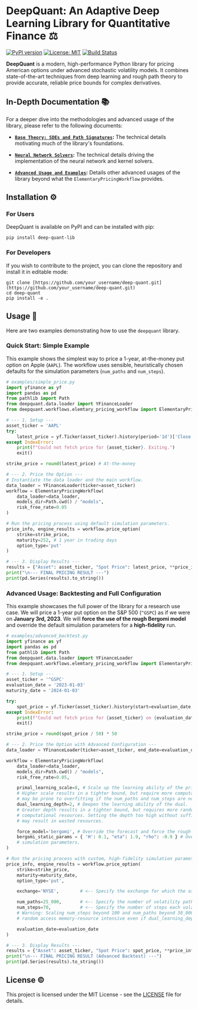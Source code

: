 # DeepQuant: An Adaptive Deep Learning Library for Quantitative Finance ⚖️

[![PyPI version](https://badge.fury.io/py/deep-quant-lib.svg)](https://badge.fury.io/py/deep-quant-lib)
[![License: MIT](https://img.shields.io/badge/License-MIT-yellow.svg)](https://opensource.org/licenses/MIT)
[![Build Status](https://img.shields.io/badge/build-passing-brightgreen)](https://github.com/example/deep-quant)

**DeepQuant** is a modern, high-performance Python library for pricing American options under advanced stochastic volatility models. It combines state-of-the-art techniques from deep learning and rough path theory to provide accurate, reliable price bounds for complex derivatives.

## In-Depth Documentation 📚

For a deeper dive into the methodologies and advanced usage of the library, please refer to the following documents:

* [**`Base Theory: SDEs and Path Signatures`**](./docs/BASE_THEORY.md)**:** The technical details motivating much of the library's foundations.

* [**`Neural Network Solvers`**](./docs/NN_THEORY.md)**:** The technical details driving the implementation of the neural network and kernel solvers.

* [**`Advanced Usage and Examples`**](https://www.google.com/search?q=ADVANCED_EXAMPLES.md)**:** Details other advanced usages of the library beyond what the `ElementaryPricingWorkflow` provides.

## Installation ⚙️

### For Users

DeepQuant is available on PyPI and can be installed with pip:

```
pip install deep-quant-lib

```

### For Developers

If you wish to contribute to the project, you can clone the repository and install it in editable mode:

```
git clone [https://github.com/your_username/deep-quant.git](https://github.com/your_username/deep-quant.git)
cd deep-quant
pip install -e .

```

## Usage 🚀

Here are two examples demonstrating how to use the `deepquant` library.

### Quick Start: Simple Example

This example shows the simplest way to price a 1-year, at-the-money put option on Apple (`AAPL`). The workflow uses sensible, heuristically chosen defaults for the simulation parameters (`num_paths` and `num_steps`).

```python
# examples/simple_price.py
import yfinance as yf
import pandas as pd
from pathlib import Path
from deepquant.data.loader import YFinanceLoader
from deepquant.workflows.elemtary_pricing_workflow import ElementaryPricingWorkflow

# --- 1. Setup ---
asset_ticker = 'AAPL'
try:
    latest_price = yf.Ticker(asset_ticker).history(period='1d')['Close'][0]
except IndexError:
    print(f"Could not fetch price for {asset_ticker}. Exiting.")
    exit()

strike_price = round(latest_price) # At-the-money

# --- 2. Price the Option ---
# Instantiate the data loader and the main workflow.
data_loader = YFinanceLoader(ticker=asset_ticker)
workflow = ElementaryPricingWorkflow(
    data_loader=data_loader,
    models_dir=Path.cwd() / "models",
    risk_free_rate=0.05
)

# Run the pricing process using default simulation parameters.
price_info, engine_results = workflow.price_option(
    strike=strike_price,
    maturity=252, # 1 year in trading days
    option_type='put'
)

# --- 3. Display Results ---
results = {"Asset": asset_ticker, "Spot Price": latest_price, **price_info, **engine_results}
print("\n--- FINAL PRICING RESULT ---")
print(pd.Series(results).to_string())
```

### Advanced Usage: Backtesting and Full Configuration

This example showcases the full power of the library for a research use case. We will price a 1-year put option on the S&P 500 (`^GSPC`) as if we were on **January 3rd, 2023**. We will **force the use of the rough Bergomi model** and override the default simulation parameters for a **high-fidelity** run.

```python
# examples/advanced_backtest.py
import yfinance as yf
import pandas as pd
from pathlib import Path
from deepquant.data.loader import YFinanceLoader
from deepquant.workflows.elemtary_pricing_workflow import ElementaryPricingWorkflow

# --- 1. Setup ---
asset_ticker = '^GSPC'
evaluation_date = '2023-01-03'
maturity_date = '2024-01-03'

try:
    spot_price = yf.Ticker(asset_ticker).history(start=evaluation_date, end='2023-01-04')['Close'][0]
except IndexError:
    print(f"Could not fetch price for {asset_ticker} on {evaluation_date}. Exiting.")
    exit()

strike_price = round(spot_price / 50) * 50

# --- 2. Price the Option with Advanced Configuration ---
data_loader = YFinanceLoader(ticker=asset_ticker, end_date=evaluation_date)

workflow = ElementaryPricingWorkflow(
    data_loader=data_loader,
    models_dir=Path.cwd() / "models",
    risk_free_rate=0.05,

    primal_learning_scale=8, # Scale up the learning ability of the primal.
    # Higher scale results in a tighter bound, but require more computational resources and
    # may be prone to overfitting if the num_paths and num_steps are not sufficiently large enough.
    dual_learning_depth=2, # Deepen the learning ability of the dual.
    # Greater depth results in a tighter bound, but requires more random access memory and
    # computational resources. Setting the depth too high without sufficient paths or steps
    # may result in wasted resources.

    force_model='bergomi', # Override the forecast and force the rough model
    bergomi_static_params = { 'H': 0.1, "eta": 1.9, "rho": -0.9 } # Override the bergomi
    # simulation parameters.
)

# Run the pricing process with custom, high-fidelity simulation parameters.
price_info, engine_results = workflow.price_option(
    strike=strike_price,
    maturity=maturity_date,
    option_type='put',

    exchange='NYSE',        # <-- Specify the exchange for which the asset is traded.

    num_paths=25_000,       # <-- Specify the number of volatility paths to compute.
    num_steps=70,           # <-- Specify the number of steps each volatility path should take.
    # Warning: Scaling num_steps beyond 100 and num_paths beyond 30_000 is
    # random access memory-resource intensive even if dual_learning_depth=1

    evaluation_date=evaluation_date
)

# --- 3. Display Results ---
results = {"Asset": asset_ticker, "Spot Price": spot_price, **price_info, **engine_results}
print("\n--- FINAL PRICING RESULT (Advanced Backtest) ---")
print(pd.Series(results).to_string())
```

## License ©️

This project is licensed under the MIT License - see the [LICENSE](https://www.google.com/search?q=LICENSE) file for details.
